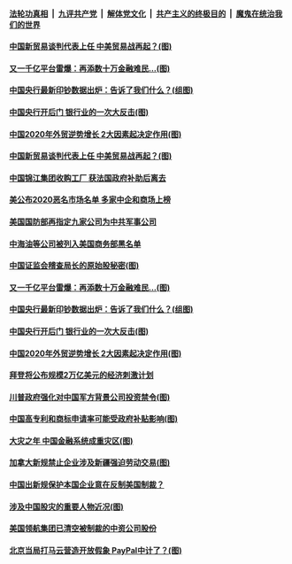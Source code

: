 ####  [法轮功真相](../../../../basic/blob/master/README.md?t=01160031) &nbsp;|&nbsp; [九评共产党](../../../../9ping.md/blob/master/README.md?t=01160031) &nbsp;|&nbsp; [解体党文化](../../../../jtdwh.md/blob/master/README.md?t=01160031)  &nbsp;|&nbsp; [共产主义的终极目的](../../../../gczydzjmd.md/blob/master/README.md?t=01160031) &nbsp;|&nbsp; [魔鬼在统治我们的世界](../../../../mgztzwmdsj.md/blob/master/README.md?t=01160031) 

#### [中国新贸易谈判代表上任 中美贸易战再起？(图)](../pages/p5/959255.md?t=01160031) 

#### [又一千亿平台雷爆：再添数十万金融难民…(图)](../pages/p5/959169.md?t=01160031) 

#### [中国央行最新印钞数据出炉：告诉了我们什么？(组图)](../pages/p5/959165.md?t=01160031) 

#### [中国央行开后门 银行业的一次大反击(图)](../pages/p5/959147.md?t=01160031) 


#### [中国2020年外贸逆势增长 2大因素起决定作用(图)](../pages/p5/959122.md?t=01160031) 

#### [中国新贸易谈判代表上任 中美贸易战再起？(图)](../pages/p5/959255.md?t=01160031) 

#### [中国锦江集团收购工厂 获法国政府补助后离去](../pages/p5/959248.md?t=01160031) 

#### [美公布2020恶名市场名单 多家中企和商场上榜](../pages/p5/959246.md?t=01160031) 

#### [美国国防部再指定九家公司为中共军事公司](../pages/p5/959245.md?t=01160031) 

#### [中海油等公司被列入美国商务部黑名单](../pages/p5/959244.md?t=01160031) 

#### [中国证监会稽查局长的原始股秘密(图)](../pages/p5/959189.md?t=01160031) 

#### [又一千亿平台雷爆：再添数十万金融难民…(图)](../pages/p5/959169.md?t=01160031) 

#### [中国央行最新印钞数据出炉：告诉了我们什么？(组图)](../pages/p5/959165.md?t=01160031) 

#### [中国央行开后门 银行业的一次大反击(图)](../pages/p5/959147.md?t=01160031) 


#### [中国2020年外贸逆势增长 2大因素起决定作用(图)](../pages/p5/959122.md?t=01160031) 

#### [拜登将公布规模2万亿美元的经济刺激计划](../pages/p5/959115.md?t=01160031) 

#### [川普政府强化对中国军方背景公司投资禁令(图)](../pages/p5/959108.md?t=01160031) 

#### [中国高专利和商标申请率可能受政府补贴影响(图)](../pages/p5/959037.md?t=01160031) 

#### [大灾之年 中国金融系统成重灾区(图)](../pages/p5/959032.md?t=01160031) 

#### [加拿大新规禁止企业涉及新疆强迫劳动交易(图)](../pages/p5/959030.md?t=01160031) 

#### [中国出新规保护本国企业意在反制美国制裁？](../pages/p5/959027.md?t=01160031) 

#### [涉及中国股灾的重要人物近况(图)](../pages/p5/959023.md?t=01160031) 

#### [美国领航集团已清空被制裁的中资公司股份](../pages/p5/959013.md?t=01160031) 

#### [北京当局打马云营造开放假象 PayPal中计了？(图)](../pages/p5/959007.md?t=01160031) 

